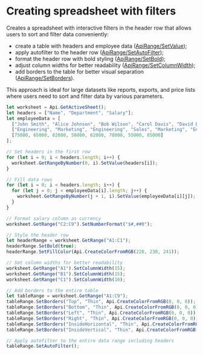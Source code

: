 # Creating spreadsheet with filters

Creates a spreadsheet with interactive filters in the header row that allows users to sort and filter data conveniently:

- create a table with headers and employee data ([ApiRange/SetValue](/docs/office-api/usage-api/spreadsheet-api/ApiRange/Methods/SetValue.md));
- apply autofilter to the header row ([ApiRange/SetAutoFilter](/docs/office-api/usage-api/spreadsheet-api/ApiRange/Methods/SetAutoFilter.md));
- format the header row with bold styling ([ApiRange/SetBold](/docs/office-api/usage-api/spreadsheet-api/ApiRange/Methods/SetBold.md));
- adjust column widths for better readability ([ApiRange/SetColumnWidth](/docs/office-api/usage-api/spreadsheet-api/ApiRange/Methods/SetColumnWidth.md));
- add borders to the table for better visual separation ([ApiRange/SetBorders](/docs/office-api/usage-api/spreadsheet-api/ApiRange/Methods/SetBorders.md)).

This approach is ideal for large datasets like reports, exports, and price lists where users need to sort and filter data by various parameters.

```ts editor-xlsx
let worksheet = Api.GetActiveSheet();
let headers = ["Name", "Department", "Salary"];
let employeeData = [
  ["John Smith", "Alice Johnson", "Bob Wilson", "Carol Davis", "David Brown", "Emma Taylor", "Frank Miller", "Grace Lee"],
  ["Engineering", "Marketing", "Engineering", "Sales", "Marketing", "Engineering", "Sales", "Engineering"],
  [75000, 65000, 82000, 58000, 62000, 78000, 55000, 85000]
];

// Set headers in the first row
for (let i = 0; i < headers.length; i++) {
  worksheet.GetRangeByNumber(0, i).SetValue(headers[i]);
}

// Fill data rows
for (let i = 0; i < headers.length; i++) {
  for (let j = 0; j < employeeData[i].length; j++) {
    worksheet.GetRangeByNumber(j + 1, i).SetValue(employeeData[i][j]);
  }
}

// Format salary column as currency
worksheet.GetRange("C2:C9").SetNumberFormat("$#,##0");

// Style the header row
let headerRange = worksheet.GetRange("A1:C1");
headerRange.SetBold(true);
headerRange.SetFillColor(Api.CreateColorFromRGB(220, 230, 241));

// Set column widths for better readability
worksheet.GetRange("A1").SetColumnWidth(15);
worksheet.GetRange("B1").SetColumnWidth(15);
worksheet.GetRange("C1").SetColumnWidth(10);

// Add borders to the entire table
let tableRange = worksheet.GetRange("A1:C9");
tableRange.SetBorders("Top", "Thin", Api.CreateColorFromRGB(0, 0, 0));
tableRange.SetBorders("Bottom", "Thin", Api.CreateColorFromRGB(0, 0, 0));
tableRange.SetBorders("Left", "Thin", Api.CreateColorFromRGB(0, 0, 0));
tableRange.SetBorders("Right", "Thin", Api.CreateColorFromRGB(0, 0, 0));
tableRange.SetBorders("InsideHorizontal", "Thin", Api.CreateColorFromRGB(0, 0, 0));
tableRange.SetBorders("InsideVertical", "Thin", Api.CreateColorFromRGB(0, 0, 0));

// Apply autofilter to the entire data range including headers
tableRange.SetAutoFilter();
```
